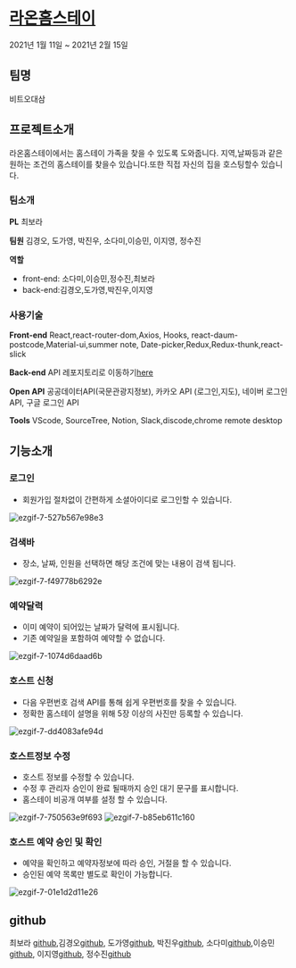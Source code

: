 # [라온홈스테이](http://raonhomestay.tk/)
2021년 1월 11일 ~ 2021년 2월 15일 

## 팀명 
비트오대삼

## 프로젝트소개
라온홈스테이에서는 홈스테이 가족을 찾을 수 있도록 도와줍니다. 지역,날짜등과 같은 원하는 조건의 홈스테이를 찾을수 있습니다.또한 직접 자신의 집을 호스팅할수 있습니다.

### 팀소개
**PL**
최보라

**팀원**
김경오, 도가영, 박진우, 소다미,이승민, 이지영, 정수진

**역할**

- front-end: 소다미,이승민,정수진,최보라
- back-end:김경오,도가영,박진우,이지영

### 사용기술
**Front-end**
React,react-router-dom,Axios, Hooks, react-daum-postcode,Material-ui,summer note, Date-picker,Redux,Redux-thunk,react-slick

**Back-end**
API 레포지토리로 이동하기[here](https://github.com/bitbanban/korea-tour)

**Open API**
공공데이터API(국문관광지정보), 카카오 API (로그인,지도), 네이버 로그인 API, 구글 로그인 API


**Tools**
 VScode, SourceTree, Notion, Slack,discode,chrome remote desktop
 
## 기능소개
 ### 로그인

- 회원가입 절차없이 간편하게 소셜아이디로 로그인할 수 있습니다.

![ezgif-7-527b567e98e3](https://user-images.githubusercontent.com/66766189/110289162-61a43580-802c-11eb-9e70-110f2576174a.gif)

### 검색바

- 장소, 날짜, 인원을 선택하면 해당 조건에 맞는 내용이 검색 됩니다.

![ezgif-7-f49778b6292e](https://user-images.githubusercontent.com/66766189/110289175-65d05300-802c-11eb-89c0-2b64c7695aff.gif)

### 예약달력

- 이미 예약이 되어있는 날짜가 달력에 표시됩니다.
- 기존 예약일을 포함하여 예약할 수 없습니다.

![ezgif-7-1074d6daad6b](https://user-images.githubusercontent.com/66766189/110289168-636df900-802c-11eb-95b0-404a02455d21.gif)


### 호스트 신청

- 다음 우편번호 검색 API를 통해 쉽게 우편번호를 찾을 수 있습니다.
- 정확한 홈스테이 설명을 위해 5장 이상의 사진만 등록할 수 있습니다.

![ezgif-7-dd4083afe94d](https://user-images.githubusercontent.com/66766189/110289173-649f2600-802c-11eb-8db3-9a95c91cb276.gif)

### 호스트정보 수정

- 호스트 정보를 수정할 수 있습니다.
- 수정 후 관리자 승인이 완료 될때까지 승인 대기 문구를 표시합니다.
- 홈스테이 비공개 여부를 설정 할 수 있습니다.

![ezgif-7-750563e9f693](https://user-images.githubusercontent.com/66766189/110289171-64068f80-802c-11eb-948a-6018fa39c681.gif)
![ezgif-7-b85eb611c160](https://user-images.githubusercontent.com/66766189/110289172-64068f80-802c-11eb-900a-69dad8e162a1.gif)

### 호스트 예약 승인 및 확인

- 예약을 확인하고 예약자정보에 따라 승인, 거절을 할 수 있습니다.
- 승인된 예약 목록만 별도로 확인이 가능합니다.

![ezgif-7-01e1d2d11e26](https://user-images.githubusercontent.com/66766189/110289150-5e10ae80-802c-11eb-9e0d-ab34c0f6aee3.gif)



## github
최보라 [github](https://github.com/september21st),김경오[github](https://github.com/KIM-KYOUNG-OH), 도가영[github](https://github.com/young-d), 박진우[github](https://github.com/krapoownij), 소다미[github](https://github.com/dami7177),이승민[github](https://github.com/smin9408), 이지영[github](https://github.com/Leejeoung), 정수진[github](https://github.com/tkznzl12)
